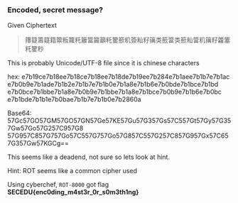 ### Encoded, secret message?

Given Ciphertext
> 籜籎籌籎籍籞粄籮籷籬簹籭籲籷籰籨籶簽籼籽簼类籨簹类籨籼簹籶簼籽籱簺籷籰粆

This is probably Unicode/UTF-8 file since it is chinese characters

hex:
e7b19ce7b18ee7b18ce7b18ee7b18de7b19ee7b284e7b1aee7b1b7e7b1ac
e7b0b9e7b1ade7b1b2e7b1b7e7b1b0e7b1a8e7b1b6e7b0bde7b1bce7b1bd
e7b0bce7b1bbe7b1a8e7b0b9e7b1bbe7b1a8e7b1bce7b0b9e7b1b6e7b0bc
e7b1bde7b1b1e7b0bae7b1b7e7b1b0e7b2860a

Base64:
57Gc57GO57GM57GO57GN57Ge57KE57Gu57G357Gs57C557Gt57Gy57G357Gw57Go57G257C957G8
57G957C857G757Go57C557G757Go57G857C557G257C857G957Gx57C657G357Gw57KGCg==

This seems like a deadend, not sure so lets look at hint.

Hint: ROT seems like a common cipher used

Using cyberchef, `ROT-8000` got flag **SECEDU{enc0ding_m4st3r_0r_s0m3th1ng}**
